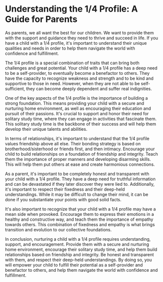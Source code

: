 # Understanding the 1/4 Profile: A Guide for Parents

As parents, we all want the best for our children. We want to provide them with the support and guidance they need to thrive and succeed in life. If you have a child with a 1/4 profile, it's important to understand their unique qualities and needs in order to help them navigate the world with confidence and fulfillment.

The 1/4 profile is a special combination of traits that can bring both challenges and great potential. Your child with a 1/4 profile has a deep need to be a self-provider, to eventually become a benefactor to others. They have the capacity to recognize weakness and strength and to be kind and supportive to those in need. However, when they are not able to be self-sufficient, they can become deeply dependent and suffer real indignities.

One of the key aspects of the 1/4 profile is the importance of building a strong foundation. This means providing your child with a secure and nurturing home environment, as well as encouraging their education and pursuit of their passions. It's crucial to support and honor their need for solitary study time, where they can engage in activities that fascinate them. This solitary study time is the backbone of their success and will help them develop their unique talents and abilities.

In terms of relationships, it's important to understand that the 1/4 profile values friendship above all else. Their bonding strategy is based on brotherhood/sisterhood or friends first, and then intimacy. Encourage your child to build relationships on a foundation of friendship and integrity. Teach them the importance of proper manners and developing disarming skills. This will help them put others at ease and create harmonious connections.

As a parent, it's important to be completely honest and transparent with your child with a 1/4 profile. They have a deep need for truthful information and can be devastated if they later discover they were lied to. Additionally, it's important to respect their fixedness and their deep-held understandings. While it may be difficult to change their mind, it can be done if you substantiate your points with good solid facts.

It's also important to recognize that your child with a 1/4 profile may have a mean side when provoked. Encourage them to express their emotions in a healthy and constructive way, and teach them the importance of empathy towards others. This combination of fixedness and empathy is what brings transition and evolution to our collective foundations.

In conclusion, nurturing a child with a 1/4 profile requires understanding, support, and encouragement. Provide them with a secure and nurturing home environment, encourage their solitary study time, and help them build relationships based on friendship and integrity. Be honest and transparent with them, and respect their deep-held understandings. By doing so, you will empower your child to fulfill their potential as a self-provider and benefactor to others, and help them navigate the world with confidence and fulfillment.